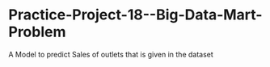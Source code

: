 # Practice-Project-18--Big-Data-Mart-Problem
A Model to predict Sales of outlets that is given in the dataset
